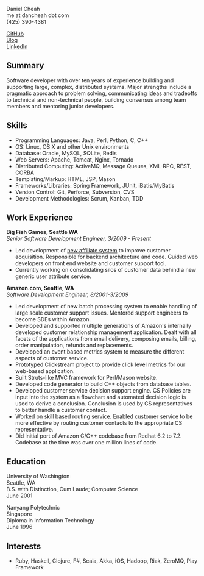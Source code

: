 Daniel Cheah  
me at dancheah dot com  
(425) 390-4381  

[GitHub](http://github.com/dancheah)  
[Blog](http://www.dancheah.com)  
[LinkedIn](http://www.linkedin.com/in/dancheah)


Summary
----------------
Software developer with over ten years of experience building and supporting large, 
complex, distributed systems. Major strengths include a pragmatic approach to problem
solving, communicating ideas and tradeoffs to technical and non-technical 
people, building consensus among team members and mentoring junior developers.


Skills
----------------
* Programming Languages: Java, Perl, Python, C, C++
* OS: Linux, OS X and other Unix environments
* Database: Oracle, MySQL, SQLite, Redis
* Web Servers: Apache, Tomcat, Nginx, Tornado
* Distributed Computing: ActiveMQ, Message Queues, XML-RPC, REST, CORBA
* Templating/Markup: HTML, JSP, Mason
* Frameworks/Libraries: Spring Framework, JUnit, iBatis/MyBatis  
* Version Control: Git, Perforce, Subversion, CVS
* Development Methodologies: Scrum, Kanban, TDD


Work Experience
---------------
__Big Fish Games, Seattle WA__   
_Senior Software Development Engineer, 3/2009 - Present_   

* Led development of [new affiliate system](http://affiliates.bigfishgames.com) to improve customer acquisition. Responsible for backend architecture and code. Guided web developers on front end website and customer support tool. 
* Currently working on consolidating silos of customer data behind a new generic user 
attribute service.

__Amazon.com, Seattle, WA__  
_Software Development Engineer, 8/2001-3/2009_  

* Led development of new batch processing system to enable handling of large scale customer support issues. Mentored support engineers to become SDEs within Amazon. 
* Developed and supported multiple generations of Amazon's internally 
developed customer relationship management application. Dealt with all facets of 
the applications from email delivery, composing emails, billing, order manipulation,
refunds and replacements.
* Developed an event based metrics system to measure the different aspects of customer service. 
* Prototyped Clickstream project to provide click level metrics for our web-based application. 
* Built Struts-like MVC framework for Perl/Mason website. 
* Developed code generator to build C++ objects from database tables.
* Developed customer service decision support engine. CS Policies 
  are input into the system as a flowchart and automated decision 
  logic is used to derive a conclusion. Conclusion is used by 
  CS representatives to better handle a customer contact.
* Worked on skill based routing service. Enabled customer service to 
  be more effective by routing customer contacts to the appropriate CS 
  representative. 
* Did initial port of Amazon C/C++ codebase from Redhat 6.2 to 7.2. Codebase at 
the time was over one million lines of code.


Education
---------------
University of Washington  
Seattle, WA  
B.S. with Distinction, Cum Laude; Computer Science  
June 2001  

Nanyang Polytechnic  
Singapore  
Diploma in Information Technology  
June 1996  


Interests
----------------
* Ruby, Haskell, Clojure, F#, Scala, Akka, iOS, Hadoop, Riak, ZeroMQ, Play Framework

<!-- 
Thu Feb  3 22:36:38 PST 2011
vim: sts=4 sw=4 ts=4 et ft=markdown 
-->
